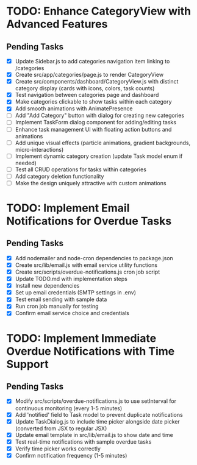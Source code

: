 # TODO: Enhance CategoryView with Advanced Features

## Pending Tasks
- [x] Update Sidebar.js to add categories navigation item linking to /categories
- [x] Create src/app/categories/page.js to render CategoryView
- [x] Create src/components/dashboard/CategoryView.js with distinct category display (cards with icons, colors, task counts)
- [x] Test navigation between categories page and dashboard
- [x] Make categories clickable to show tasks within each category
- [x] Add smooth animations with AnimatePresence
- [ ] Add "Add Category" button with dialog for creating new categories
- [ ] Implement TaskForm dialog component for adding/editing tasks
- [ ] Enhance task management UI with floating action buttons and animations
- [ ] Add unique visual effects (particle animations, gradient backgrounds, micro-interactions)
- [ ] Implement dynamic category creation (update Task model enum if needed)
- [ ] Test all CRUD operations for tasks within categories
- [ ] Add category deletion functionality
- [ ] Make the design uniquely attractive with custom animations

# TODO: Implement Email Notifications for Overdue Tasks

## Pending Tasks
- [x] Add nodemailer and node-cron dependencies to package.json
- [x] Create src/lib/email.js with email service utility functions
- [x] Create src/scripts/overdue-notifications.js cron job script
- [x] Update TODO.md with implementation steps
- [x] Install new dependencies
- [x] Set up email credentials (SMTP settings in .env)
- [x] Test email sending with sample data
- [x] Run cron job manually for testing
- [x] Confirm email service choice and credentials

# TODO: Implement Immediate Overdue Notifications with Time Support

## Pending Tasks
- [x] Modify src/scripts/overdue-notifications.js to use setInterval for continuous monitoring (every 1-5 minutes)
- [x] Add 'notified' field to Task model to prevent duplicate notifications
- [x] Update TaskDialog.js to include time picker alongside date picker (converted from JSX to regular JSX)
- [x] Update email template in src/lib/email.js to show date and time
- [x] Test real-time notifications with sample overdue tasks
- [x] Verify time picker works correctly
- [x] Confirm notification frequency (1-5 minutes)
